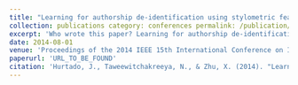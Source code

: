 ```yaml
---
title: "Learning for authorship de-identification using stylometric features" 
collection: publications category: conferences permalink: /publication/2014-08-01-learning-for-authorship-de-identification-using-stylometric-features 
excerpt: 'Who wrote this paper? Learning for authorship de-identification using stylometric features.' 
date: 2014-08-01 
venue: 'Proceedings of the 2014 IEEE 15th International Conference on Information...' 
paperurl: 'URL_TO_BE_FOUND' 
citation: 'Hurtado, J., Taweewitchakreeya, N., & Zhu, X. (2014). "Learning for authorship de-identification using stylometric features." <i>Proceedings of the 2014 IEEE 15th International Conference on Information...</i>.'
---
```

